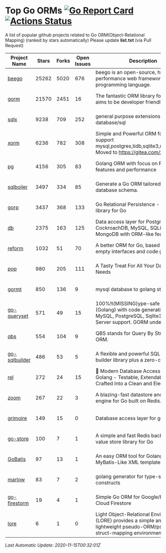 # Top Go ORMs [![Go Report Card](https://goreportcard.com/badge/github.com/d-tsuji/awesome-go-orms)](https://goreportcard.com/report/github.com/d-tsuji/awesome-go-orms) [![Actions Status](https://github.com/d-tsuji/awesome-go-orms/workflows/CI/badge.svg)](https://github.com/d-tsuji/awesome-go-orms/actions)
A list of popular github projects related to Go ORM(Object-Relational Mapping) (ranked by stars automatically)
Please update **list.txt** (via Pull Request)

| Project Name | Stars | Forks | Open Issues | Description | Last Update |
| ------------ | ----- | ----- | ----------- | ----------- | ----------- |
| [beego](https://github.com/astaxie/beego) | 25262 | 5020 | 676 | beego is an open-source, high-performance web framework for the Go programming language. | 2020-11-14 23:00:30 |
| [gorm](https://github.com/go-gorm/gorm) | 21570 | 2451 | 16 | The fantastic ORM library for Golang, aims to be developer friendly | 2020-11-14 22:59:53 |
| [sqlx](https://github.com/jmoiron/sqlx) | 9238 | 709 | 252 | general purpose extensions to golang's database/sql | 2020-11-14 19:54:45 |
| [xorm](https://github.com/go-xorm/xorm) | 6236 | 782 | 308 | Simple and Powerful ORM for Go, support mysql,postgres,tidb,sqlite3,mssql,oracle, Moved to https://gitea.com/xorm/xorm | 2020-11-11 15:53:52 |
| [pg](https://github.com/go-pg/pg) | 4156 | 305 | 83 | Golang ORM with focus on PostgreSQL features and performance | 2020-11-13 15:57:20 |
| [sqlboiler](https://github.com/volatiletech/sqlboiler) | 3497 | 334 | 85 | Generate a Go ORM tailored to your database schema. | 2020-11-13 05:20:37 |
| [gorp](https://github.com/go-gorp/gorp) | 3437 | 368 | 133 | Go Relational Persistence - an ORM-ish library for Go | 2020-11-14 16:17:15 |
| [db](https://github.com/upper/db) | 2375 | 163 | 125 | Data access layer for PostgreSQL, CockroachDB, MySQL, SQLite and MongoDB with ORM-like features. | 2020-11-13 15:45:05 |
| [reform](https://github.com/go-reform/reform) | 1032 | 51 | 70 | A better ORM for Go, based on non-empty interfaces and code generation. | 2020-11-13 14:59:07 |
| [pop](https://github.com/gobuffalo/pop) | 980 | 205 | 111 | A Tasty Treat For All Your Database Needs | 2020-11-14 22:48:54 |
| [gormt](https://github.com/xxjwxc/gormt) | 850 | 136 | 9 | mysql database to golang struct | 2020-11-14 19:20:54 |
| [go-queryset](https://github.com/jirfag/go-queryset) | 571 | 49 | 15 | 100%!t(MISSING)ype-safe ORM for Go (Golang) with code generation and MySQL, PostgreSQL, Sqlite3, SQL Server support. GORM under the hood. | 2020-11-11 11:53:34 |
| [qbs](https://github.com/coocood/qbs) | 554 | 104 | 9 | QBS stands for Query By Struct. A Go ORM. | 2020-10-27 16:00:56 |
| [go-sqlbuilder](https://github.com/huandu/go-sqlbuilder) | 486 | 53 | 5 | A flexible and powerful SQL string builder library plus a zero-config ORM. | 2020-11-13 04:01:32 |
| [rel](https://github.com/go-rel/rel) | 272 | 24 | 15 | :gem: Modern Database Access Layer for Golang - Testable, Extendable and Crafted Into a Clean and Elegant API | 2020-11-13 10:51:29 |
| [zoom](https://github.com/albrow/zoom) | 267 | 22 | 3 | A blazing-fast datastore and querying engine for Go built on Redis. | 2020-11-09 09:10:43 |
| [grimoire](https://github.com/Fs02/grimoire) | 149 | 15 | 0 | Database access layer for golang | 2020-11-09 04:56:42 |
| [go-store](https://github.com/gosuri/go-store) | 100 | 7 | 1 | A simple and fast Redis backed key-value store library for Go | 2020-09-28 11:20:45 |
| [GoBatis](https://github.com/runner-mei/GoBatis) | 97 | 13 | 1 | An easy ORM tool for Golang, support MyBatis-Like XML template SQL | 2020-11-06 14:06:05 |
| [marlow](https://github.com/dadleyy/marlow) | 83 | 7 | 2 | golang generator for type-safe sql api constructs | 2020-08-18 14:11:29 |
| [go-firestorm](https://github.com/jschoedt/go-firestorm) | 19 | 4 | 1 | Simple Go ORM for Google/Firebase Cloud Firestore | 2020-10-22 21:16:58 |
| [lore](https://github.com/abrahambotros/lore) | 6 | 1 | 0 | Light Object-Relational Environment (LORE) provides a simple and lightweight pseudo-ORM/pseudo-struct-mapping environment for Go | 2020-07-01 08:56:52 |

*Last Automatic Update: 2020-11-15T00:32:01Z*
